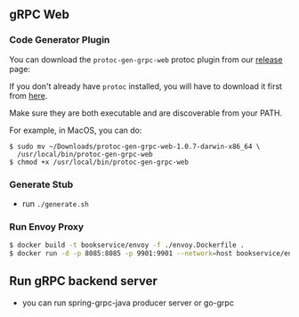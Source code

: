## gRPC Web

### Code Generator Plugin

You can download the `protoc-gen-grpc-web` protoc plugin from our
[release](https://github.com/grpc/grpc-web/releases) page:

If you don't already have `protoc` installed, you will have to download it
first from [here](https://github.com/protocolbuffers/protobuf/releases).

Make sure they are both executable and are discoverable from your PATH.

For example, in MacOS, you can do:

```
$ sudo mv ~/Downloads/protoc-gen-grpc-web-1.0.7-darwin-x86_64 \
  /usr/local/bin/protoc-gen-grpc-web
$ chmod +x /usr/local/bin/protoc-gen-grpc-web
```

### Generate Stub
- run `./generate.sh`

### Run Envoy Proxy
```sh
$ docker build -t bookservice/envoy -f ./envoy.Dockerfile .
$ docker run -d -p 8085:8085 -p 9901:9901 --network=host bookservice/envoy
```

## Run gRPC backend server
- you can run spring-grpc-java producer server or go-grpc